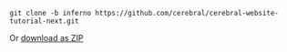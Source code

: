 `git clone -b inferno https://github.com/cerebral/cerebral-website-tutorial-next.git`

Or [download as ZIP](https://github.com/cerebral/cerebral-website-tutorial-next/archive/inferno.zip)
